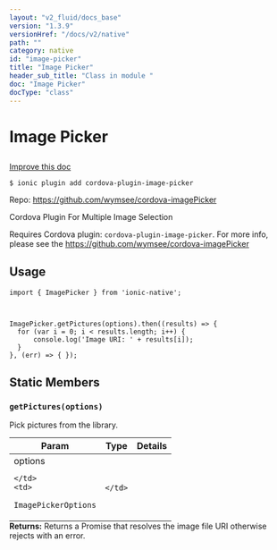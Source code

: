 ```yaml
---
layout: "v2_fluid/docs_base"
version: "1.3.9"
versionHref: "/docs/v2/native"
path: ""
category: native
id: "image-picker"
title: "Image Picker"
header_sub_title: "Class in module "
doc: "Image Picker"
docType: "class"
---
```









<h1 class="api-title">

  
  Image Picker
  

  

  

</h1>

<a class="improve-v2-docs" href="http://github.com/driftyco/ionic-native/edit/master/src/plugins/imagepicker.ts#L18">
  Improve this doc
</a>





<!-- decorators -->


<pre><code>$ ionic plugin add cordova-plugin-image-picker</code></pre>
<p>Repo:
  <a href="https://github.com/wymsee/cordova-imagePicker">
    https://github.com/wymsee/cordova-imagePicker
  </a>
</p>

<!-- description -->

<p>Cordova Plugin For Multiple Image Selection</p>
<p>Requires Cordova plugin: <code>cordova-plugin-image-picker</code>.
For more info, please see the <a href="https://github.com/wymsee/cordova-imagePicker">https://github.com/wymsee/cordova-imagePicker</a></p>



<!-- @usage tag -->

<h2>Usage</h2>

<pre><code class="lang-typescript">import { ImagePicker } from &#39;ionic-native&#39;;



ImagePicker.getPictures(options).then((results) =&gt; {
  for (var i = 0; i &lt; results.length; i++) {
      console.log(&#39;Image URI: &#39; + results[i]);
  }
}, (err) =&gt; { });
</code></pre>




<!-- @property tags -->
<h2>Static Members</h2>
<div id="getPictures"></div>
<h3><code>getPictures(options)</code>
  
</h3>



Pick pictures from the library.


<table class="table param-table" style="margin:0;">
  <thead>
  <tr>
    <th>Param</th>
    <th>Type</th>
    <th>Details</th>
  </tr>
  </thead>
  <tbody>
  
  <tr>
    <td>
      options
      
      
    </td>
    <td>
      
<code>ImagePickerOptions</code>
    </td>
    <td>
      
      
    </td>
  </tr>
  
  </tbody>
</table>





<div class="return-value" markdown="1">
  <i class="icon ion-arrow-return-left"></i>
  <b>Returns:</b> 
 Returns a Promise that resolves the image file URI
otherwise rejects with an error.


</div>




<!-- methods on the class -->

<!-- related link --><!-- end content block -->


<!-- end body block -->

